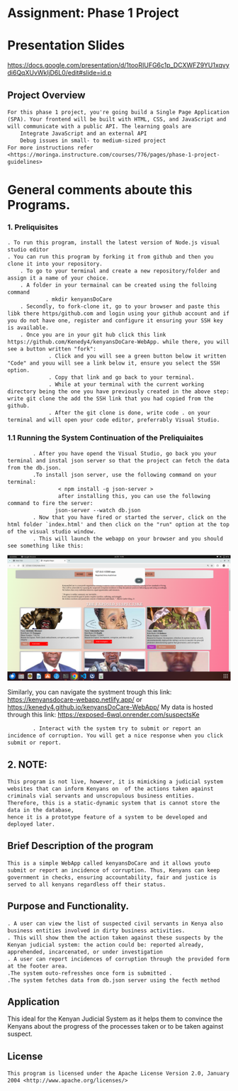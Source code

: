 # Assignment: Phase 1 Project

# Presentation Slides

https://docs.google.com/presentation/d/1tooRIUFG6c1p_DCXWFZ9YU1xqvydi6QqXUvWkljD6L0/edit#slide=id.p

## Project Overview

    For this phase 1 project, you're going build a Single Page Application (SPA). Your frontend will be built with HTML, CSS, and JavaScript and will communicate with a public API. The learning goals are
        Integrate JavaScript and an external API
        Debug issues in small- to medium-sized project
    For more instructions refer <https://moringa.instructure.com/courses/776/pages/phase-1-project-guidelines>

# General comments aboute this Programs.

### 1. Preliquisites

    . To run this program, install the latest version of Node.js visual studio editor
    . You can run this program by forking it from github and then you clone it into your repository.
        . To go to your terminal and create a new repository/folder and assign it a name of your choice.
        . A folder in your termainal can be created using the folloing command
                . mkdir kenyansDoCare
        . Secondly, to fork-clone it, go to your browser and paste this libk there https/github.com and login using your github account and if you do not have one, register and configure it ensuring your SSH key is available.
        . Once you are in your git hub click this link https://github.com/Kenedy4/kenyansDoCare-WebApp. while there, you will see a button written "fork":
                 . Click and you will see a green button below it written "Code" and youu will see a link below it, ensure you select the SSH option.
                 . Copy that link and go back to your terminal.
                 . While at your terminal with the current working directory being the one you have previously created in the above step: write git clone the add the SSH link that you had copied from the github.
                 . After the git clone is done, write code . on your terminal and will open your code editor, preferrably Visual Studio.

### 1.1 Running the System Continuation of the Preliquiaites

            . After you have opend the Visual Studio, go back you your terminal and instal json server so that the project can fetch the data from the db.json.
            .To install json server, use the following command on your terminal:
                    < npm install -g json-server >
                    after installing this, you can use the following command to fire the server:
                   json-server --watch db.json
            . Now that you have fired or started the server, click on the html folder `index.html' and then click on the "run" option at the top of the visual studio window.
            . This will launch the webapp on your browser and you should see something like this:

![Click the link to view flatiron Movie Shop](public/suspectImages/systemscreenoutlook.png)

Similarly, you can navigate the systment trough this link:
https://kenyansdocare-webapp.netlify.app/ or https://kenedy4.github.io/kenyansDoCare-WebApp/
My data is hosted through this link: https://exposed-6wql.onrender.com/suspectsKe

            . Interact with the system try to submit or report an incidence of corruption. You will get a nice response when you click submit or report.

## 2. NOTE:

    This program is not live, however, it is mimicking a judicial system websites that can inform Kenyans on  of the actions taken against criminals vial servants and unscropulous business entities.
    Therefore, this is a static-dynamic system that is cannot store the data in the database,
    hence it is a prototype feature of a system to be developed and deployed later.

## Brief Description of the program

    This is a simple WebApp called kenyansDoCare and it allows youto submit or report an incidence of corruption. Thus, Kenyans can keep government in checks, ensuring accountability, fair and justice is served to all kenyans regardless off their status.

## Purpose and Functionality.

    . A user can view the list of suspected civil servants in Kenya also business entities involved in dirty business activities.
    . This will show them the action taken against these suspects by the Kenyan judicial system: the action could be: reported already, apprehended, incarcenated, or under investigation
    . A user can report incidences of corruption through the provided form at the footer area.
    .The system outo-refresshes once form is submitted .
    .The system fetches data from db.json server using the fecth method

## Application

This ideal for the Kenyan Judicial System as it helps them to convince the Kenyans about the progress of the processes taken or to be taken against suspect.

## License

    This program is licensed under the Apache License Version 2.0, January 2004 <http://www.apache.org/licenses/>
